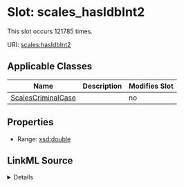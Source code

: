 

# Slot: scales_hasIdbInt2




This slot occurs 121785 times.


URI: [scales:hasIdbInt2](http://schemas.scales-okn.org/rdf/scales#hasIdbInt2)



<!-- no inheritance hierarchy -->





## Applicable Classes

| Name | Description | Modifies Slot |
| --- | --- | --- |
| [ScalesCriminalCase](../classes/ScalesCriminalCase.md) |  |  no  |







## Properties

* Range: [xsd:double](http://www.w3.org/2001/XMLSchema#double)







## LinkML Source

<details>

```yaml
name: scales_hasIdbInt2
from_schema: okns:scales-kg
rank: 1000
slot_uri: scales:hasIdbInt2
alias: scales_hasIdbInt2
domain_of:
- scales_CriminalCase
range: double

```
</details>